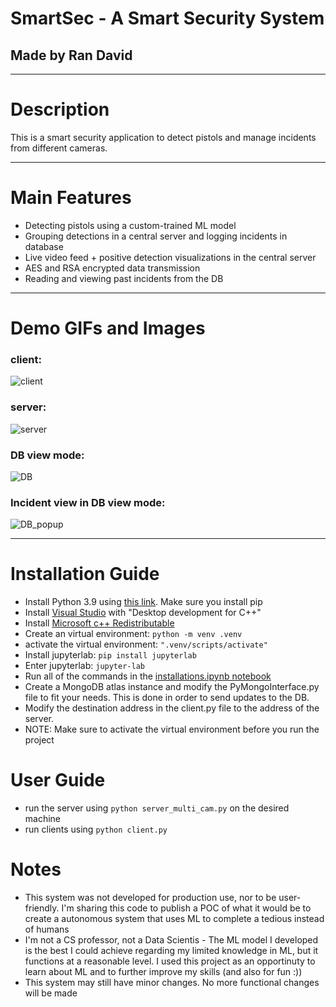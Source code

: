 # SmartSec - A Smart Security System
## Made by Ran David
------------------------------------

# Description
This is a smart security application to detect pistols and manage incidents from different cameras.

------------------------------------

# Main Features
* Detecting pistols using a custom-trained ML model
* Grouping detections in a central server and logging incidents in database
* Live video feed + positive detection visualizations in the central server
* AES and RSA encrypted data transmission
* Reading and viewing past incidents from the DB

------------------------------------
# Demo GIFs and Images

### client:
![client](https://github.com/aihsa1/SmartSec/blob/master/RepoImages/client.png)

### server:
![server](https://github.com/aihsa1/SmartSec/blob/master/RepoImages/server.png)

### DB view mode:
![DB](https://github.com/aihsa1/SmartSec/blob/master/RepoImages/DB.png)

### Incident view in DB view mode:
![DB_popup](https://github.com/aihsa1/SmartSec/blob/master/RepoImages/DB_popup.png)

------------------------------------

# Installation Guide
* Install Python 3.9 using [this link](https://www.python.org/downloads/#:~:text=Release%20Notes-,Python%203.9.7,-Aug.%2030%2C%202021). Make sure you install pip
* Install [Visual Studio](https://visualstudio.microsoft.com/#:~:text=Visual%20Studio%20family-,Visual%20Studio,-Version%2017.1) with "Desktop development for C++"
* Install [Microsoft c++ Redistributable](https://docs.microsoft.com/en-us/cpp/windows/latest-supported-vc-redist?view=msvc-170#:~:text=https%3A//aka.ms/vs/17/release/vc_redist.x86.exe)
* Create an virtual environment: ```python -m venv .venv```
* activate the virtual environment: ```".venv/scripts/activate"```
* Install jupyterlab: ```pip install jupyterlab```
* Enter jupyterlab: ```jupyter-lab```
* Run all of the commands in the [installations.ipynb notebook](https://github.com/aihsa1/SmartSec/blob/master/installations.ipynb)
* Create a MongoDB atlas instance and modify the PyMongoInterface.py file to fit your needs. This is done in order to send updates to the DB.
* Modify the destination address in the client.py file to the address of the server.
* NOTE: Make sure to activate the virtual environment before you run the project

# User Guide
* run the server using ```python server_multi_cam.py``` on the desired machine
* run clients using ```python client.py```

# Notes
* This system was not developed for production use, nor to be user-friendly. I'm sharing this code to publish a POC of what it would be to create a autonomous system that uses ML to complete a tedious instead of humans
* I'm not a CS professor, not a Data Scientis - The ML model I developed is the best I could achieve regarding my limited knowledge in ML, but it functions at a reasonable level. I used this project as an opportinuty to learn about ML and to further improve my skills (and also for fun :))
* This system may still have minor changes. No more functional changes will be made
